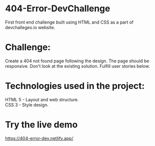 # 404-Error-DevChallenge
First front end challenge built using HTML and CSS as a part of devchalleges.io website.

# Challenge: 
Create a 404 not found page following the design. The page should be responsive. Don’t look at the existing solution. Fulfill user stories below.

# Technologies used in the project:

HTML 5 - Layout and web structure. <br>
CSS 3 - Style design.

# Try the live demo
https://404-error-dev.netlify.app/

